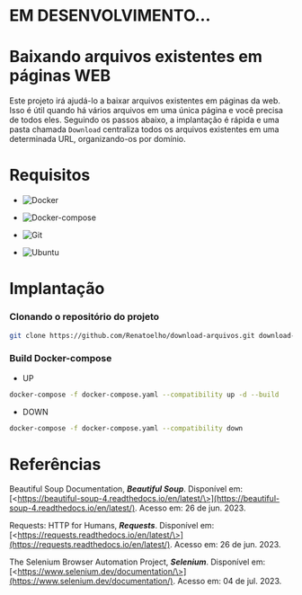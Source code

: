 
# EM DESENVOLVIMENTO...

# Baixando arquivos existentes em páginas WEB

Este projeto irá ajudá-lo a baixar arquivos existentes em páginas da web. Isso é útil quando há vários arquivos em uma única página e você precisa de todos eles. Seguindo os passos abaixo, a implantação é rápida e uma pasta chamada ```Download``` centraliza todos os arquivos existentes em uma determinada URL, organizando-os por domínio.


# Requisitos

+ ![Docker](https://img.shields.io/badge/Docker-23.0.3-E3E3E3)

+ ![Docker-compose](https://img.shields.io/badge/Docker--compose-1.25.0-E3E3E3)

+ ![Git](https://img.shields.io/badge/Git-2.25.1%2B-E3E3E3)

+ ![Ubuntu](https://img.shields.io/badge/Ubuntu-20.04-E3E3E3)


# Implantação

### Clonando o repositório do projeto

```bash
git clone https://github.com/Renatoelho/download-arquivos.git download-arquivos
```

### Build Docker-compose

- UP

```bash
docker-compose -f docker-compose.yaml --compatibility up -d --build
```

- DOWN

```bash
docker-compose -f docker-compose.yaml --compatibility down
```


# Referências

Beautiful Soup Documentation, ***Beautiful Soup***. Disponível em: [\<https://beautiful-soup-4.readthedocs.io/en/latest/\>](https://beautiful-soup-4.readthedocs.io/en/latest/). Acesso em: 26 de jun. 2023.

Requests: HTTP for Humans, ***Requests***. Disponível em: [\<https://requests.readthedocs.io/en/latest/\>](https://requests.readthedocs.io/en/latest/). Acesso em: 26 de jun. 2023.

The Selenium Browser Automation Project, ***Selenium***. Disponível em: [\<https://www.selenium.dev/documentation/\>](https://www.selenium.dev/documentation/). Acesso em: 04 de jul. 2023.
